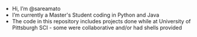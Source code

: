 -  Hi, I’m @sareamato
-  I’m currently a Master's Student coding in Python and Java
-  The code in this repository includes projects done while at University of Pittsburgh SCI - some were collaborative and/or had shells provided


<!---
sareamato/sareamato is a ✨ special ✨ repository because its `README.md` (this file) appears on your GitHub profile.
You can click the Preview link to take a look at your changes.
--->
